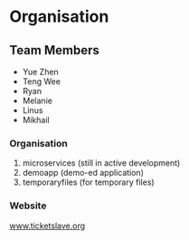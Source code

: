 # Organisation

## Team Members
- Yue Zhen
- Teng Wee
- Ryan
- Melanie
- Linus
- Mikhail

### Organisation
1. microservices (still in active development)
2. demoapp (demo-ed application)
3. temporaryfiles (for temporary files)

### Website
www.ticketslave.org
